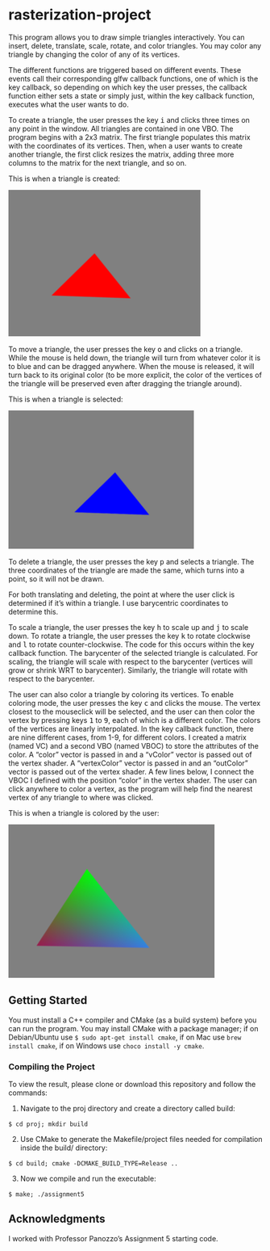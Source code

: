 # rasterization-project

This program allows you to draw simple triangles interactively. You can insert, delete, translate, scale, rotate, and color triangles. You may color any triangle by changing the color of any of its vertices.  

The different functions are triggered based on different events. These events call their corresponding glfw callback functions, one of which is the key callback, so depending on which key the user presses, the callback function either sets a state or simply just, within the key callback function, executes what the user wants to do.

To create a triangle, the user presses the key <kbd>i</kbd> and clicks three times on any point in the window. All triangles are contained in one VBO. The program begins with a 2x3 matrix. The first triangle populates this matrix with the coordinates of its vertices. Then, when a user wants to create another triangle, the first click resizes the matrix, adding three more columns to the matrix for the next triangle, and so on.

This is when a triangle is created:

![Triangle](https://github.com/nickwyl/rasterization-project/blob/master/images/triangle.png)

To move a triangle, the user presses the key <kbd>o</kbd> and clicks on a triangle. While the mouse is held down, the triangle will turn from whatever color it is to blue and can be dragged anywhere. When the mouse is released, it will turn back to its original color (to be more explicit, the color of the vertices of the triangle will be preserved even after dragging the triangle around).

This is when a triangle is selected:

![Triangle Selected](https://github.com/nickwyl/rasterization-project/blob/master/images/triangle-clicked.png)

To delete a triangle, the user presses the key <kbd>p</kbd> and selects a triangle. The three coordinates of the triangle are made the same, which turns into a point, so it will not be drawn.

For both translating and deleting, the point at where the user click is determined if it’s within a triangle. I use barycentric coordinates to determine this.

To scale a triangle, the user presses the key <kbd>h</kbd> to scale up and <kbd>j</kbd> to scale down. To rotate a triangle, the user presses the key <kbd>k</kbd> to rotate clockwise and <kbd>l</kbd> to rotate counter-clockwise.
The code for this occurs within the key callback function. The barycenter of the selected triangle is calculated. For scaling, the triangle will scale with respect to the barycenter (vertices will grow or shrink WRT to barycenter). Similarly, the triangle will rotate with respect to the barycenter.

The user can also color a triangle by coloring its vertices. To enable coloring mode, the user presses the key <kbd>c</kbd> and clicks the mouse. The vertex closest to the mouseclick will be selected, and the user can then color the vertex by pressing keys <kbd>1</kbd> to <kbd>9</kbd>, each of which is a different color. The colors of the vertices are linearly interpolated. In the key callback function, there are nine different cases, from 1-9, for different colors. I created a matrix (named VC) and a second VBO (named VBOC) to store the attributes of the color. A “color” vector is passed in and a “vColor” vector is passed out of the vertex shader. A “vertexColor” vector is passed in and an “outColor” vector is passed out of the vertex shader. A few lines below, I connect the VBOC I defined with the position “color” in the vertex shader. The user can click anywhere to color a vertex, as the program will help find the nearest vertex of any triangle to where was clicked.

This is when a triangle is colored by the user:

![Colored Triangle](https://github.com/nickwyl/rasterization-project/blob/master/images/triangle-colored.png)


## Getting Started

You must install a C++ compiler and CMake (as a build system) before you can run the program. You may install CMake with a package manager; if on Debian/Ubuntu use ```$ sudo apt-get install cmake```, if on Mac use ```brew install cmake```, if on Windows use ```choco install -y cmake```.

### Compiling the Project

To view the result, please clone or download this repository and follow the commands:

1. Navigate to the proj directory and create a directory called build:
  ```
  $ cd proj; mkdir build
  ```
2. Use CMake to generate the Makefile/project files needed for compilation inside the build/ directory:
  ```
  $ cd build; cmake -DCMAKE_BUILD_TYPE=Release ..
  ```
3. Now we compile and run the executable: 
  ```
  $ make; ./assignment5
  ```

## Acknowledgments

I worked with Professor Panozzo’s Assignment 5 starting code.
